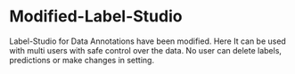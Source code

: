 # Modified-Label-Studio
Label-Studio for Data Annotations have been modified. Here It can be used with multi users with safe control over the data. No user can delete labels, predictions or make changes in setting.
